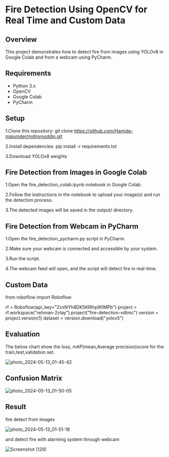 # Fire Detection Using OpenCV for Real Time and Custom Data
## Overview 
This project demonstrates how to detect fire from images using YOLOv8 in Google Colab and from a webcam using PyCharm.

## Requirements 
- Python 3.x
- OpenCV
- Google Colab 
- PyCharm 

## Setup

1.Clone this repository: git clone https://github.com/Hamida-majumder/mdmynoddin.git

2.Install dependencies: pip install -r requirements.txt

3.Download YOLOv8 weights

## Fire Detection from Images in Google Colab
1.Open the fire_detection_colab.ipynb notebook in Google Colab.

2.Follow the instructions in the notebook to upload your image(s) and run the detection process.

3.The detected images will be saved in the output/ directory.

## Fire Detection from Webcam in PyCharm
1.Open the fire_detection_pycharm.py script in PyCharm.

2.Make sure your webcam is connected and accessible by your system.

3.Run the script.

4.The webcam feed will open, and the script will detect fire in real-time.

## Custom Data
from roboflow import Roboflow

rf = Roboflow(api_key="ZxxNYh8DK5KRIhp90MPb")
project = rf.workspace("rehman-2vlay").project("fire-detection-vdtmc")
version = project.version(1)
dataset = version.download("yolov5")

## Evaluation
The below chart show the loss, mAP(mean,Average precision)score for the train,test,validation set.

![photo_2024-05-13_01-45-42](https://github.com/Hamida-majumder/mdmynoddin/assets/160351711/397165be-1267-4356-8bd4-c37b8ce69e8a)

## Confusion Matrix

![photo_2024-05-13_01-50-05](https://github.com/Hamida-majumder/mdmynoddin/assets/160351711/96524d61-b0ac-4348-9f4c-824bf801d9ff)

## Result
fire detect from images

![photo_2024-05-13_01-51-18](https://github.com/Hamida-majumder/mdmynoddin/assets/160351711/50fe28b4-a7cc-4731-9245-494bb6903f3e)

and detect fire with alarming system through webcam 

![Screenshot (129)](https://github.com/Hamida-majumder/mdmynoddin/assets/160351711/48ff9945-f216-4c0f-84d6-cd5b0d6bae56)

